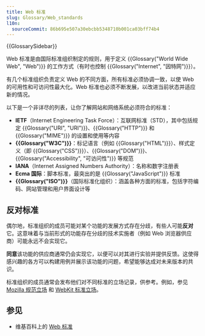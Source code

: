 ```yaml
---
title: Web 标准
slug: Glossary/Web_standards
l10n:
  sourceCommit: 86b695e507a30ebcbb5348710b001ca03bff74b4
---
```


{{GlossarySidebar}}

Web 标准是由国际标准组织制定的规则，用于定义 {{Glossary("World Wide Web", "Web")}} 的工作方式（有时也控制 {{Glossary("Internet", "因特网")}}）。

有几个标准组织负责定义 Web 的不同方面，所有标准必须协调一致，以使 Web 的可用性和可访问性最大化。Web 标准也必须不断发展，以改进当前状态并适应新的情况。

以下是一个非详尽的列表，让你了解网站和网络系统必须符合的标准：

- **IETF**（Internet Engineering Task Force）：互联网标准（STD），其中包括规定 {{Glossary("URI", "URI")}}、{{Glossary("HTTP")}} 和 {{Glossary("MIME")}} 的设置和使用等内容
- **{{Glossary("W3C")}}**：标记语言（例如 {{Glossary("HTML")}}）、样式定义（即 {{Glossary("CSS")}}）、{{Glossary("DOM")}}、{{Glossary("Accessibility", "可访问性")}} 等规范
- **IANA**（Internet Assigned Numbers Authority）：名称和数字注册表
- **Ecma 国际**：脚本标准，最突出的是 {{Glossary("JavaScript")}} 标准
- **{{Glossary("ISO")}}**（国际标准化组织）：涵盖各种方面的标准，包括字符编码、网站管理和用户界面设计等

## 反对标准

偶尔地，标准组织的成员可能对某个功能的发展方式存在分歧，有些人可能**反对**它。这意味着与当前形式的功能存在分歧的技术实施者（例如 Web 浏览器供应商）可能永远不会实现它。

**同意**该功能的供应商通常仍会实现它，以便可以对其进行实验并提供反馈。这使得感兴趣的各方可以构建用例并展示该功能的问题，希望能够达成对未来版本的共识。

标准组织的成员通常会发布他们对不同标准的立场记录，供参考。例如，参见 [Mozilla 规范立场](https://mozilla.github.io/standards-positions/) 和 [WebKit 标准立场](https://webkit.org/standards-positions/)。

## 参见

- 维基百科上的 [Web 标准](https://en.wikipedia.org/wiki/網頁標準)

